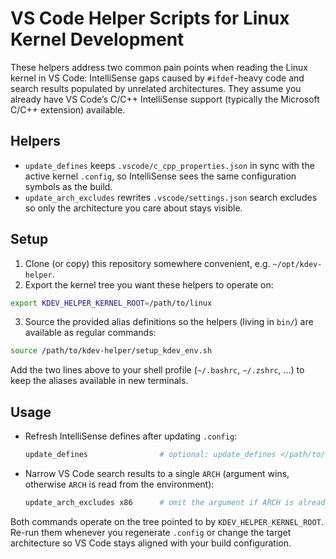 # VS Code Helper Scripts for Linux Kernel Development

These helpers address two common pain points when reading the Linux kernel in VS Code: IntelliSense gaps caused by `#ifdef`-heavy code and search results populated by unrelated architectures. They assume you already have VS Code’s C/C++ IntelliSense support (typically the Microsoft C/C++ extension) available.

## Helpers

- `update_defines` keeps `.vscode/c_cpp_properties.json` in sync with the active kernel `.config`, so IntelliSense sees the same configuration symbols as the build.
- `update_arch_excludes` rewrites `.vscode/settings.json` search excludes so only the architecture you care about stays visible.

## Setup

1. Clone (or copy) this repository somewhere convenient, e.g. `~/opt/kdev-helper`.
2. Export the kernel tree you want these helpers to operate on:
  ```sh
  export KDEV_HELPER_KERNEL_ROOT=/path/to/linux
  ```
3. Source the provided alias definitions so the helpers (living in `bin/`) are available as regular commands:
  ```sh
  source /path/to/kdev-helper/setup_kdev_env.sh
  ```

Add the two lines above to your shell profile (`~/.bashrc`, `~/.zshrc`, …) to keep the aliases available in new terminals.

## Usage

- Refresh IntelliSense defines after updating `.config`:
  ```sh
  update_defines                # optional: update_defines </path/to/.config> </path/to/c_cpp_properties.json>
  ```
- Narrow VS Code search results to a single `ARCH` (argument wins, otherwise `ARCH` is read from the environment):
  ```sh
  update_arch_excludes x86      # omit the argument if ARCH is already exported
  ```

Both commands operate on the tree pointed to by `KDEV_HELPER_KERNEL_ROOT`. Re-run them whenever you regenerate `.config` or change the target architecture so VS Code stays aligned with your build configuration.
